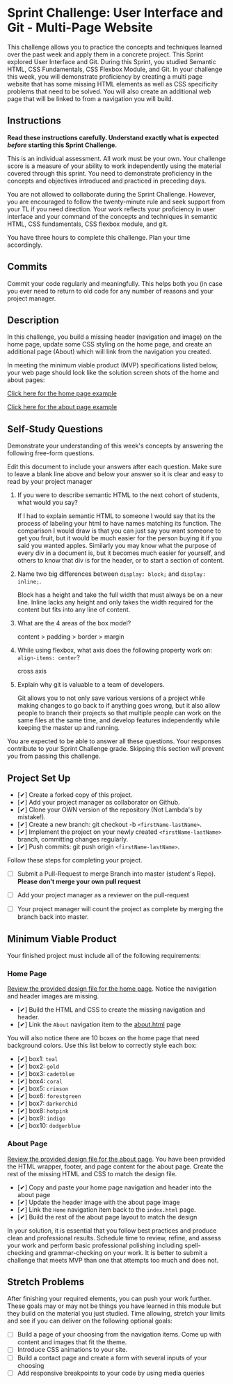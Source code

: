 # Sprint Challenge: User Interface and Git - Multi-Page Website

This challenge allows you to practice the concepts and techniques learned over the past week and apply them in a concrete project. This Sprint explored User Interface and Git. During this Sprint, you studied Semantic HTML, CSS Fundamentals, CSS Flexbox Module, and Git. In your challenge this week, you will demonstrate proficiency by creating a multi page website that has some missing HTML elements as well as CSS specificity problems that need to be solved.  You will also create an additional web page that will be linked to from a navigation you will build.

## Instructions

**Read these instructions carefully. Understand exactly what is expected _before_ starting this Sprint Challenge.**

This is an individual assessment. All work must be your own. Your challenge score is a measure of your ability to work independently using the material covered through this sprint. You need to demonstrate proficiency in the concepts and objectives introduced and practiced in preceding days.

You are not allowed to collaborate during the Sprint Challenge. However, you are encouraged to follow the twenty-minute rule and seek support from your TL if you need direction. Your work reflects your proficiency in user interface and your command of the concepts and techniques in semantic HTML, CSS fundamentals, CSS flexbox module, and git.

You have three hours to complete this challenge. Plan your time accordingly.

## Commits

Commit your code regularly and meaningfully. This helps both you (in case you ever need to return to old code for any number of reasons and your project manager.

## Description

In this challenge, you build a missing header (navigation and image) on the home page, update some CSS styling on the home page, and create an additional page (About) which will link from the navigation you created.

In meeting the minimum viable product (MVP) specifications listed below, your web page should look like the solution screen shots of the home and about pages:

[Click here for the home page example](https://tk-assets.lambdaschool.com/39a49225-8ac9-43da-aa90-514fd60ae99a_sprint-challenge-ui-home-example.png)

[Click here for the about page example](https://tk-assets.lambdaschool.com/ede1bb1a-63ff-4801-8c02-3efa2f603190_sprint-challenge-ui-about-example.png)

## Self-Study Questions

Demonstrate your understanding of this week's concepts by answering the following free-form questions.

Edit this document to include your answers after each question. Make sure to leave a blank line above and below your answer so it is clear and easy to read by your project manager

1. If you were to describe semantic HTML to the next cohort of students, what would you say?

    If I had to explain semantic HTML to someone I would say that its the process of labeling your html to have names matching its function. The comparison I would draw is that you can just say you want someone to get you fruit, but it would be much easier for the person buying it if you said you wanted apples. Similarly you may know what the purpose of every div in a document is, but it becomes much easier for yourself, and others to know that div is for the header, or to start a section of content. 



2. Name two big differences between ```display: block;``` and ```display: inline;```.

    Block has a height and take the full width that must always be on a new line.
    Inline lacks any height and only takes the width required for the content but fits into any line of content.

3. What are the 4 areas of the box model?

    content > padding > border > margin

4. While using flexbox, what axis does the following property work on: ```align-items: center```?

    cross axis

5. Explain why git is valuable to a team of developers.

    Git allows you to not only save various versions of a project while making changes to go back to if anything goes wrong, but it also allow people to branch their projects so that multiple people can work on the same files at the same time, and develop features independently while keeping the master up and running. 

You are expected to be able to answer all these questions. Your responses contribute to your Sprint Challenge grade. Skipping this section *will* prevent you from passing this challenge.

## Project Set Up

- [✔] Create a forked copy of this project.
- [✔] Add your project manager as collaborator on Github.
- [✔] Clone your OWN version of the repository (Not Lambda's by mistake!).
- [✔] Create a new branch: git checkout -b `<firstName-lastName>`.
- [✔] Implement the project on your newly created `<firstName-lastName>` branch, committing changes regularly.
- [✔] Push commits: git push origin `<firstName-lastName>`.
 
Follow these steps for completing your project.

- [ ] Submit a Pull-Request to merge <firstName-lastName> Branch into master (student's  Repo). **Please don't merge your own pull request**
- [ ] Add your project manager as a reviewer on the pull-request
- [ ] Your project manager will count the project as complete by merging the branch back into master.
 


## Minimum Viable Product

Your finished project must include all of the following requirements:

### Home Page

[Review the provided design file for the home page](design-files/home.png).  Notice the navigation and header images are missing.

* [✔] Build the HTML and CSS to create the missing navigation and header.
* [✔] Link the `About` navigation item to the [about.html](about.html) page

You will also notice there are 10 boxes on the home page that need background colors.  Use this list below to correctly style each box:

* [✔] box1: `teal`
* [✔] box2: `gold`
* [✔] box3: `cadetblue`
* [✔] box4: `coral`
* [✔] box5: `crimson`
* [✔] box6: `forestgreen`
* [✔] box7: `darkorchid`
* [✔] box8: `hotpink`
* [✔] box9: `indigo`
* [✔] box10: `dodgerblue`

### About Page

[Review the provided design file for the about page](design-files/about.png). You have been provided the HTML wrapper, footer, and page content for the about page. Create the rest of the missing HTML and CSS to match the design file.

* [✔] Copy and paste your home page navigation and header into the about page
* [✔] Update the header image with the about page image
* [✔] Link the `Home` navigation item back to the `index.html` page.
* [✔] Build the rest of the about page layout to match the design

In your solution, it is essential that you follow best practices and produce clean and professional results. Schedule time to review, refine, and assess your work and perform basic professional polishing including spell-checking and grammar-checking on your work. It is better to submit a challenge that meets MVP than one that attempts too much and does not.

## Stretch Problems

After finishing your required elements, you can push your work further. These goals may or may not be things you have learned in this module but they build on the material you just studied. Time allowing, stretch your limits and see if you can deliver on the following optional goals:

* [ ] Build a page of your choosing from the navigation items.  Come up with content and images that fit the theme.  
* [ ] Introduce CSS animations to your site.
* [ ] Build a contact page and create a form with several inputs of your choosing
* [ ] Add responsive breakpoints to your code by using media queries
